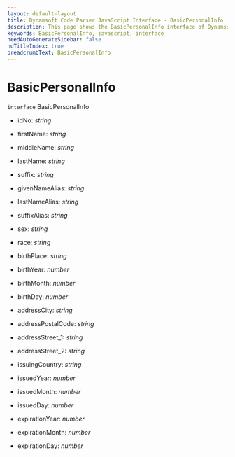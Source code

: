 ```yaml
---
layout: default-layout
title: Dynamsoft Code Parser JavaScript Interface - BasicPersonalInfo
description: This page shows the BasicPersonalInfo interface of Dynamsoft Code Parser for JavaScript.
keywords: BasicPersonalInfo, javascript, interface
needAutoGenerateSidebar: false
noTitleIndex: true
breadcrumbText: BasicPersonalInfo
---
```


# BasicPersonalInfo

`interface` BasicPersonalInfo

* idNo: *string*

* firstName: *string*

* middleName: *string*

* lastName: *string*

* suffix: *string*

* givenNameAlias: *string*

* lastNameAlias: *string*

* suffixAlias: *string*

* sex: *string*

* race: *string*

* birthPlace: *string*

* birthYear: *number*

* birthMonth: *number*

* birthDay: *number*

* addressCity: *string*

* addressPostalCode: *string*

* addressStreet_1: *string*

* addressStreet_2: *string*

* issuingCountry: *string*

* issuedYear: *number*

* issuedMonth: *number*

* issuedDay: *number*

* expirationYear: *number*

* expirationMonth: *number*

* expirationDay: *number*


